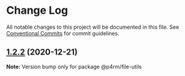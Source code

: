 # Change Log

All notable changes to this project will be documented in this file.
See [Conventional Commits](https://conventionalcommits.org) for commit guidelines.

## [1.2.2](https://github.com/p4rm/utils/compare/v1.2.0...1.2.2) (2020-12-21)

**Note:** Version bump only for package @p4rm/file-utils
